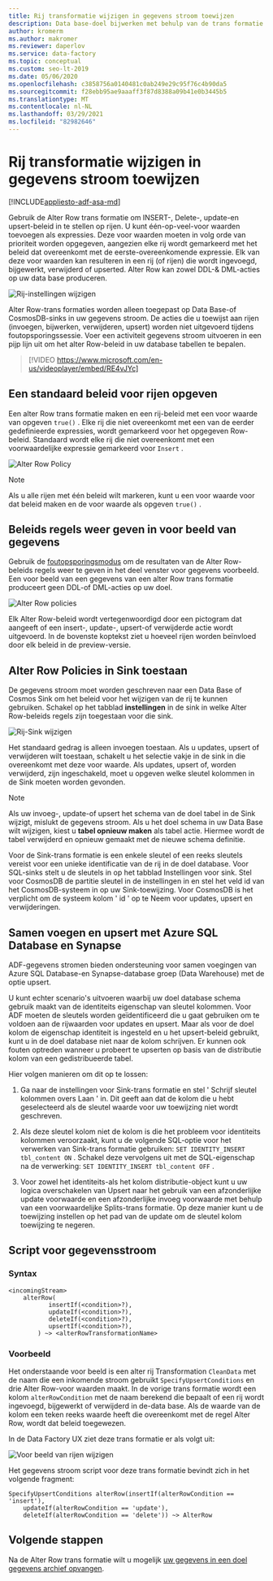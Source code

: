 ```yaml
---
title: Rij transformatie wijzigen in gegevens stroom toewijzen
description: Data base-doel bijwerken met behulp van de trans formatie Alter Row in data flow toewijzen
author: kromerm
ms.author: makromer
ms.reviewer: daperlov
ms.service: data-factory
ms.topic: conceptual
ms.custom: seo-lt-2019
ms.date: 05/06/2020
ms.openlocfilehash: c3858756a0140481c0ab249e29c95f76c4b90da5
ms.sourcegitcommit: f28ebb95ae9aaaff3f87d8388a09b41e0b3445b5
ms.translationtype: MT
ms.contentlocale: nl-NL
ms.lasthandoff: 03/29/2021
ms.locfileid: "82982646"
---
```

# <a name="alter-row-transformation-in-mapping-data-flow"></a>Rij transformatie wijzigen in gegevens stroom toewijzen

[!INCLUDE[appliesto-adf-asa-md](includes/appliesto-adf-asa-md.md)]

Gebruik de Alter Row trans formatie om INSERT-, Delete-, update-en upsert-beleid in te stellen op rijen. U kunt één-op-veel-voor waarden toevoegen als expressies. Deze voor waarden moeten in volg orde van prioriteit worden opgegeven, aangezien elke rij wordt gemarkeerd met het beleid dat overeenkomt met de eerste-overeenkomende expressie. Elk van deze voor waarden kan resulteren in een rij (of rijen) die wordt ingevoegd, bijgewerkt, verwijderd of upserted. Alter Row kan zowel DDL-& DML-acties op uw data base produceren.

![Rij-instellingen wijzigen](media/data-flow/alter-row1.png "Rij-instellingen wijzigen")

Alter Row-trans formaties worden alleen toegepast op Data Base-of CosmosDB-sinks in uw gegevens stroom. De acties die u toewijst aan rijen (invoegen, bijwerken, verwijderen, upsert) worden niet uitgevoerd tijdens foutopsporingssessie. Voer een activiteit gegevens stroom uitvoeren in een pijp lijn uit om het alter Row-beleid in uw database tabellen te bepalen.

> [!VIDEO https://www.microsoft.com/en-us/videoplayer/embed/RE4vJYc]

## <a name="specify-a-default-row-policy"></a>Een standaard beleid voor rijen opgeven

Een alter Row trans formatie maken en een rij-beleid met een voor waarde van opgeven `true()` . Elke rij die niet overeenkomt met een van de eerder gedefinieerde expressies, wordt gemarkeerd voor het opgegeven Row-beleid. Standaard wordt elke rij die niet overeenkomt met een voorwaardelijke expressie gemarkeerd voor `Insert` .

![Alter Row Policy](media/data-flow/alter-row4.png "Alter Row Policy")

> [!NOTE]
> Als u alle rijen met één beleid wilt markeren, kunt u een voor waarde voor dat beleid maken en de voor waarde als opgeven `true()` .

## <a name="view-policies-in-data-preview"></a>Beleids regels weer geven in voor beeld van gegevens

Gebruik de [foutopsporingsmodus](concepts-data-flow-debug-mode.md) om de resultaten van de Alter Row-beleids regels weer te geven in het deel venster voor gegevens voorbeeld. Een voor beeld van een gegevens van een alter Row trans formatie produceert geen DDL-of DML-acties op uw doel.

![Alter Row policies](media/data-flow/alter-row3.png "Alter Row policies")

Elk Alter Row-beleid wordt vertegenwoordigd door een pictogram dat aangeeft of een insert-, update-, upsert-of verwijderde actie wordt uitgevoerd. In de bovenste koptekst ziet u hoeveel rijen worden beïnvloed door elk beleid in de preview-versie.

## <a name="allow-alter-row-policies-in-sink"></a>Alter Row Policies in Sink toestaan

De gegevens stroom moet worden geschreven naar een Data Base of Cosmos Sink om het beleid voor het wijzigen van de rij te kunnen gebruiken. Schakel op het tabblad **instellingen** in de sink in welke Alter Row-beleids regels zijn toegestaan voor die sink.

![Rij-Sink wijzigen](media/data-flow/alter-row2.png "Rij-Sink wijzigen")

Het standaard gedrag is alleen invoegen toestaan. Als u updates, upsert of verwijderen wilt toestaan, schakelt u het selectie vakje in de sink in die overeenkomt met deze voor waarde. Als updates, upsert of, worden verwijderd, zijn ingeschakeld, moet u opgeven welke sleutel kolommen in de Sink moeten worden gevonden.

> [!NOTE]
> Als uw invoeg-, update-of upsert het schema van de doel tabel in de Sink wijzigt, mislukt de gegevens stroom. Als u het doel schema in uw Data Base wilt wijzigen, kiest u **tabel opnieuw maken** als tabel actie. Hiermee wordt de tabel verwijderd en opnieuw gemaakt met de nieuwe schema definitie.

Voor de Sink-trans formatie is een enkele sleutel of een reeks sleutels vereist voor een unieke identificatie van de rij in de doel database. Voor SQL-sinks stelt u de sleutels in op het tabblad Instellingen voor sink. Stel voor CosmosDB de partitie sleutel in de instellingen in en stel het veld id van het CosmosDB-systeem in op uw Sink-toewijzing. Voor CosmosDB is het verplicht om de systeem kolom ' id ' op te Neem voor updates, upsert en verwijderingen.

## <a name="merges-and-upserts-with-azure-sql-database-and-synapse"></a>Samen voegen en upsert met Azure SQL Database en Synapse

ADF-gegevens stromen bieden ondersteuning voor samen voegingen van Azure SQL Database-en Synapse-database groep (Data Warehouse) met de optie upsert.

U kunt echter scenario's uitvoeren waarbij uw doel database schema gebruik maakt van de identiteits eigenschap van sleutel kolommen. Voor ADF moeten de sleutels worden geïdentificeerd die u gaat gebruiken om te voldoen aan de rijwaarden voor updates en upsert. Maar als voor de doel kolom de eigenschap identiteit is ingesteld en u het upsert-beleid gebruikt, kunt u in de doel database niet naar de kolom schrijven. Er kunnen ook fouten optreden wanneer u probeert te upserten op basis van de distributie kolom van een gedistribueerde tabel.

Hier volgen manieren om dit op te lossen:

1. Ga naar de instellingen voor Sink-trans formatie en stel ' Schrijf sleutel kolommen overs Laan ' in. Dit geeft aan dat de kolom die u hebt geselecteerd als de sleutel waarde voor uw toewijzing niet wordt geschreven.

2. Als deze sleutel kolom niet de kolom is die het probleem voor identiteits kolommen veroorzaakt, kunt u de volgende SQL-optie voor het verwerken van Sink-trans formatie gebruiken: ```SET IDENTITY_INSERT tbl_content ON``` . Schakel deze vervolgens uit met de SQL-eigenschap na de verwerking: ```SET IDENTITY_INSERT tbl_content OFF``` .

3. Voor zowel het identiteits-als het kolom distributie-object kunt u uw logica overschakelen van Upsert naar het gebruik van een afzonderlijke update voorwaarde en een afzonderlijke invoeg voorwaarde met behulp van een voorwaardelijke Splits-trans formatie. Op deze manier kunt u de toewijzing instellen op het pad van de update om de sleutel kolom toewijzing te negeren.

## <a name="data-flow-script"></a>Script voor gegevensstroom

### <a name="syntax"></a>Syntax

```
<incomingStream>
    alterRow(
           insertIf(<condition>?),
           updateIf(<condition>?),
           deleteIf(<condition>?),
           upsertIf(<condition>?),
        ) ~> <alterRowTransformationName>
```

### <a name="example"></a>Voorbeeld

Het onderstaande voor beeld is een alter rij Transformation `CleanData` met de naam die een inkomende stroom gebruikt `SpecifyUpsertConditions` en drie Alter Row-voor waarden maakt. In de vorige trans formatie wordt een kolom `alterRowCondition` met de naam berekend die bepaalt of een rij wordt ingevoegd, bijgewerkt of verwijderd in de-data base. Als de waarde van de kolom een teken reeks waarde heeft die overeenkomt met de regel Alter Row, wordt dat beleid toegewezen.

In de Data Factory UX ziet deze trans formatie er als volgt uit:

![Voor beeld van rijen wijzigen](media/data-flow/alter-row4.png "Voor beeld van rijen wijzigen")

Het gegevens stroom script voor deze trans formatie bevindt zich in het volgende fragment:

```
SpecifyUpsertConditions alterRow(insertIf(alterRowCondition == 'insert'),
    updateIf(alterRowCondition == 'update'),
    deleteIf(alterRowCondition == 'delete')) ~> AlterRow
```

## <a name="next-steps"></a>Volgende stappen

Na de Alter Row trans formatie wilt u mogelijk [uw gegevens in een doel gegevens archief opvangen](data-flow-sink.md).
